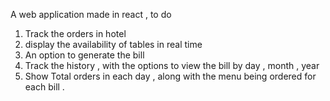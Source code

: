 A web application made in react , to do 
1. Track the orders in hotel 
2. display the availability of tables in real time 
3. An option to generate the bill 
4. Track the history , with the options to view the bill by day , month , year 
5. Show Total orders in each day , along with the menu being ordered for each bill . 
